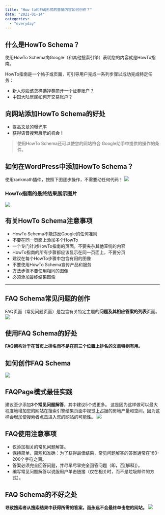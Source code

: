 ```yaml
---
title: "How to和FAQ形式的营销内容如何创作？"
date: "2021-01-14"
categories: 
  - "everyday"
---
```


## 什么是HowTo Schema？

使用HowTo Schema向Google（和其他搜索引擎）表明您的内容就是HowTo指南。

HowTo指南是一个帖子或页面，可引导用户完成一系列步骤以成功完成特定任务：

- 新人炒股该怎样选择券商开一个证券账户？
- 中国大陆居民如何开交易账户？

## 向网站添加HowTo Schema的好处

- 提高文章的曝光率
- 获得语音搜索展示的机会！

> 使用HowTo Schema还可以使您的网站符合 Google助手中提供的操作的条件。

## 如何在WordPress中添加HowTo Schema？

使用rankmath插件，按照下图逐步操作，不需要动任何代码！ ![](https://ae01.alicdn.com/kf/U679a902995f74029aef2640e69bfcd67J.jpg)

### HowTo指南的最终结果展示图片

![](https://ae01.alicdn.com/kf/U2393b83b451343febf60c8d5c2ec1df7e.jpg)

## 有关HowTo Schema注意事项

- HowTo Schema不能违反Google的任何准则
- 不要在同一页面上添加多个HowTo
- 一个专门针对HowTo指南的页面，不要夹杂其他笼统的内容
- HowTo指南的所有步骤都应该显示在同一页面上，不要分页
- 建议在每个HowTo步骤中包含有用的图像
- 不要使用HowTo Schema宣传产品和服务
- 方法步骤不要使用相同的图像
- 必须添加最终结果图像

* * *

## FAQ Schema常见问题的创作

FAQ页面（常见问题页面）是包含有关特定主题的**问题及其相应答案的列表**页面。 ![](https://ae01.alicdn.com/kf/Ua96cab3d3aa34e578c150a27b18489f1b.jpg)

## 使用FAQ Schema的好处

**FAQ架构对于在首页上排名而不是在前三个位置上排名的文章特别有用。**

## 如何创作FAQ Schema

![](https://ae01.alicdn.com/kf/Ufda62bce01e449f1a62f0b956ba0e0dbg.jpg)

## FAQPage模式最佳实践

建议至少添加**3个常见问题解答**，其中建议5个或更多。 这是因为这样做可以最大程度地增加您的网站在搜索引擎结果页面中视觉上占据的房地产量和空间，因为这样会增加使搜索者点击进入您的网站的可能性。 ![](https://ae01.alicdn.com/kf/U7d81bd5adeea444bb01e9acf1ac22cf6L.jpg)

## FAQ使用注意事项

- 仅添加相关的常见问题解答。
- 保持简单，简短和准确：为了获得最佳结果，常见问题解答的答案通常在160-200个字符之间。
- 答案必须完全回答问题，并尽早尽早完全回答问题（即，否\[解释\]）。
- 编写常见问题解答以说服用户单击链接（仅在相关时，而不是垃圾邮件的方式）。

## FAQ Schema的不好之处

**导致搜索者从搜索结果中获得所需的答案，而永远不会最终单击您的网站。** ![](https://cdn.fendou.la/tuoss/Sketchpad.png)
